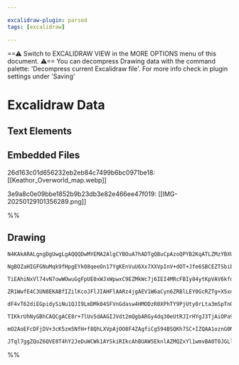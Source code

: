 ```yaml
---

excalidraw-plugin: parsed
tags: [excalidraw]

---
```

==⚠  Switch to EXCALIDRAW VIEW in the MORE OPTIONS menu of this document. ⚠== You can decompress Drawing data with the command palette: 'Decompress current Excalidraw file'. For more info check in plugin settings under 'Saving'


# Excalidraw Data

## Text Elements
## Embedded Files
26d163c01d656232eb2eb84c7499b6bc0971be18: [[Keathor_Overworld_map.webp]]

3e9a8c0e09bbe1852b9b23db3e82e466ee47f019: [[IMG-20250129101356289.png]]

%%
## Drawing
```compressed-json
N4KAkARALgngDgUwgLgAQQQDwMYEMA2AlgCYBOuA7hADTgQBuCpAzoQPYB2KqATLZMzYBXUtiRoIACyhQ4zZAHoFAc0JRJQgEYA6bGwC2CgF7N6hbEcK4OCtptbErHALRY8RMpWdx8Q1TdIEfARcZgRmBShcZQUebQB2bQBWGjoghH0EDihmbgBtcDBQMBKIEm4IAA4ALQBNAGkOSoARADlUkshYRArCfWikflLMbmdKgBZEngAGeJ4AZnn4yumA

NgBOZaHIGFGNuMqk9fHpgEYk08qeeOn17YgKEnVuU6Xx7XXVpInV+dOT+Jfe6SBCEZTSbibOLTeabaaVdanWbjTb3azKYLcab3ZhQUhsADWCAAwmx8GxSBU8dZmHBcIFsh1SppcNgCcp8UIOMRSeTKRJqRxafSslAmZAAGaEfD4ADKsExEkkrI0gXFEFx+KJAHUnpIXji8YSEPKYIr0IIPOrOeCOOFcmhTvc2HTsGpdo7ptjCpBOdy7cwHagOEIZ

TiEAhiNxVl74vN7owWOwuGgFpUE0xWJxWpwxC9EZMkWc7j6IEI4MRcFBIy84ytKpVAV6kfdCMxmulq1G0BKCGF7hzhHAAJLEIN5AC6900wm5AFFgplsuOp6WiBwCdwQ2G12w2TW0HihAh7lLgqOKjxVsRTr9sGdiF9VgseAhNK/NBNsPEUetNKtNHvTZTk0BBLnVZh3HEVACk6MAnR9eCfVXToym5LAKlwaZ1QlchMgvNBt3wQ0qyEIMIEQblCA4

ZR1WwfE4C3UN8EKABfIZilKcoJFlJIAHFlAARz4jgAEV1W6aCyn6ZRBlLEY0GcRZTg+X5xnGJJ5h4Sp5nGHT7g9VBnHOJJtBmC4NNOeIkVvH97keYhnjQcY4hReZph4U51nWGZESfYFQXBMVnNc9Z3M87zfNvJJVjRGjzW9VDNWNXkKSpcghTpBkxWnVl2T9HkyTSgUMuFbKcOlOUFSk5VsFVOSkqNHU9QNUtkqJU1zQ1MlynuG1JADIMENQl1WX

dF4vT62diEGpidySiNu1QJI9LmDMk04SFVnGdasw4HMODzR0XPhTY9PjUty0rLta3mSpTnOXS3J20s2w7YIbp7PsT1LQdy1HFdp2mhcMlFQG12ozdCOY+5yX3Jbe3wftSzPBACPQeYEHWXBKnvBBbk0UDLiSHhND/BZiE0TGrgQcZVlWCNJglYsIKg/JEOGzpTmQ1t0IU9BcFOHC8LRpaiJIqAyIqSjHBouiGLmliSlY8AUIgXA4DgeUq2gzjoBB

TIKkrUhNyGBhCAQCgACE8r+7lUv5dAAGIJVdt2mQgbARGy4dq30eUtRJIrHYgJ3TjAiOPa90gfb9m22Ttwq+XSmkstFKPvdFX2MgAMUqzqpMtXrCk9zPsmz/2moQXVHP1VMzej2OMgD40C4qIuowbsuoArgAlYRbXtVrSkbrO/YAeVdcbPUSyBR/Lv2c84KAc9wfRpUMpIu5jsfc+X2VCCMaCZm3pv9AAFSwKAAEEiGUFN0GCCUcpL+ee797XSBv

mO2AoEFcDFjDV+3cK5zm5NfH+f8QhLXVpAjOO8F4ZAgfiCg594BSQKh7SC+IZQAA1oznG0NtZY8JlhzA8umEu2CyT4FqNwEmcQYpJBJj5Z8sJYRmyMGwAw3BOKQHoAQY8LwEg8AskkNip9d76H7lyGaQ8JCYLNhyEgB8j7cBPiXZRxB5QIEYmgLemjSAkAALJsGIAgMBuBNDBARt9JRRik7FVQHwiAVsyQwNIMoFkAAKTy8RqC8CsgEvxATpjJAA

JTql7ggZQoZ6QVE8T4hY2JeDuWCWk1AYSkiRIkcAhBUAW5EknlAZMQZxYl1wmvBA0T0JGLlmgFxWQrE2O4EeH6qFsBED0agNp9wOBVNaaQY8zohBQHXNBNpuTSh2AAFYIGwDkWU/S4CmPMZY6xB5UCI2RqUVkJTGDn24fgXhpZJLt3SAs5MdEyJQAMGgno0N5qlDhkSWxSN2nPNCDfS5ByjmKzYuAdidBUZBmACrViQA
```
%%
